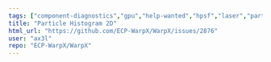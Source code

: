 ```yaml
---
tags: ["component-diagnostics","gpu","help-wanted","hpsf","laser","particle-in-cell","physics","pic","plasma","research","simulation"]
title: "Particle Histogram 2D"
html_url: "https://github.com/ECP-WarpX/WarpX/issues/2876"
user: "ax3l"
repo: "ECP-WarpX/WarpX"
---
```


